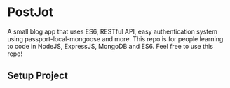 # PostJot
A small blog app that uses ES6, RESTful API, easy authentication system using passport-local-mongoose and more. This repo is for people learning to code in NodeJS, ExpressJS, MongoDB and ES6. Feel free to use this repo!

<h2>Setup Project</h2>
